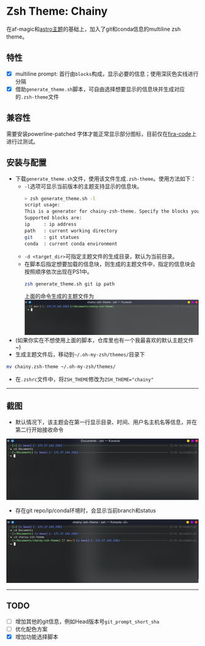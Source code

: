 # Zsh Theme: Chainy
在af-magic和[astro主题](https://github.com/iplaces/astro-zsh-theme)的基础上，加入了git和conda信息的multiline zsh theme。

## 特性
+ [x] multiline prompt: 首行由`blocks`构成，显示必要的信息；使用深灰色实线进行分隔
+ [x] 借助`generate_theme.sh`脚本，可自由选择想要显示的信息块并生成对应的`.zsh-theme`文件

## 兼容性
需要安装powerline-patched 字体才能正常显示部分图标，目前仅在[fira-code](https://github.com/tonsky/FiraCode)上进行过测试。

## 安装与配置
+ 下载`generate_theme.sh`文件，使用该文件生成`.zsh-theme`。使用方法如下：
  + `-l`选项可显示当前版本的主题支持显示的信息块。
    ```bash
    > zsh generate_theme.sh -l
    script usage:
    This is a generator for chainy-zsh-theme. Specify the blocks you wish to present in PS1, and this script will generate corresponding file.
    Supported blocks are:
    ip     : ip address
    path   : current working directory
    git    : git statues
    conda  : current conda environment
    ```
  + `-d <target_dir>`可指定主题文件的生成目录，默认为当前目录。
  + 在脚本后指定想要加载的信息块，则生成的主题文件中，指定的信息块会按照顺序依次出现在PS1中。
    ```bash
    zsh generate_theme.sh git ip path
    ```
    上面的命令生成的主题文件为
    ![](img/2021-03-22-12-40-49.png)
+ (如果你实在不想使用上面的脚本，仓库里也有一个我最喜欢的默认主题文件~)
+ 生成主题文件后，移动到`~/.oh-my-zsh/themes/`目录下
```bash
mv chainy.zsh-theme ~/.oh-my-zsh/themes/
```
+ 在`.zshrc`文件中，将`ZSH_THEME`修改为`ZSH_THEME="chainy"`

---
## 截图
+ 默认情况下，该主题会在第一行显示目录、时间、用户名主机名等信息，并在第二行开始接收命令
  
![](img/img2.png)

+ 存在git repo/ip/conda环境时，会显示当前branch和status

![](img/img3.png)

---
## TODO
+ [ ] 增加其他的git信息，例如Head版本号`git_prompt_short_sha`
+ [ ] 优化配色方案
+ [x] 增加功能选择脚本
